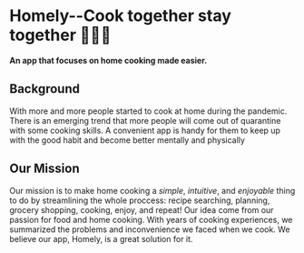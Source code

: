 # Homely--Cook together stay together   🍜🍛🍔
**An app that focuses on home cooking made easier.** </br>

## Background
With more and more people started to cook at home during the pandemic. There is an emerging trend that more people will come out of quarantine with some cooking skills. 
A convenient app is handy for them to keep up with the good habit and become better mentally and physically

## Our Mission 
Our mission is to make home cooking a *simple*, *intuitive*, and *enjoyable* thing to do by streamlining the whole proccess: recipe searching, planning, grocery shopping, cooking, enjoy, and repeat! Our idea come from our passion for food and home cooking. With years of cooking experiences, we summarized the problems and inconvenience we faced when we cook. We believe our app, Homely, is a great solution for it. 
